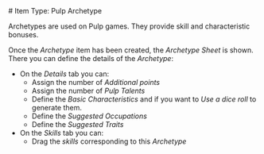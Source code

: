 <!--- This file is auto generated from module/manual/en/item_archetype.md --># Item Type: Pulp Archetype

Archetypes are used on Pulp games. They provide skill and characteristic bonuses.

Once the _Archetype_ item has been created, the _Archetype Sheet_ is shown.
There you can define the details of the _Archetype_:

- On the _Details_ tab you can:
  - Assign the number of _Additional points_
  - Assign the number of _Pulp Talents_
  - Define the _Basic Characteristics_ and if you want to _Use a dice roll_ to generate them.
  - Define the _Suggested Occupations_
  - Define the _Suggested Traits_
- On the _Skills_ tab you can:
  - Drag the _skills_ corresponding to this _Archetype_
